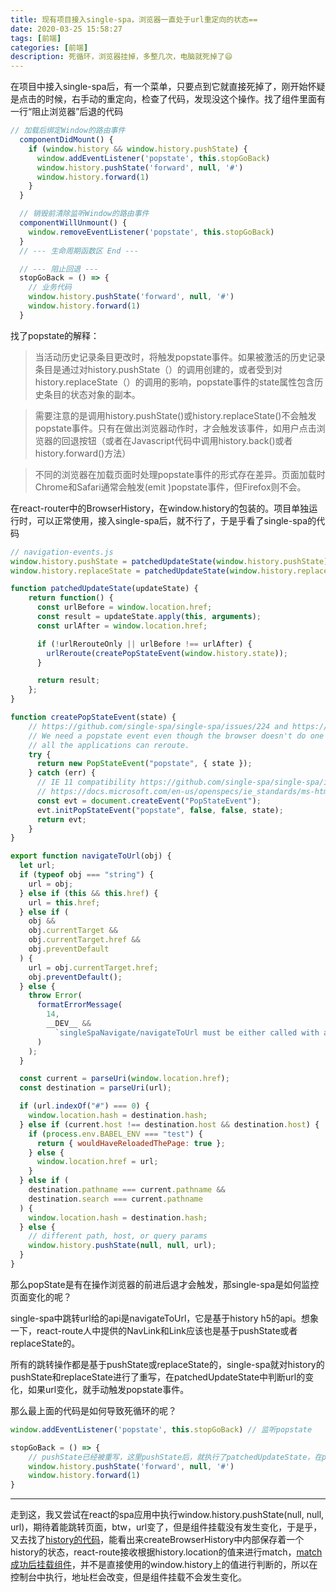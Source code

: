```yaml
---
title: 现有项目接入single-spa，浏览器一直处于url重定向的状态==
date: 2020-03-25 15:58:27
tags: [前端]
categories: [前端]
description: 死循环，浏览器挂掉，多整几次，电脑就死掉了😄
---
```


在项目中接入single-spa后，有一个菜单，只要点到它就直接死掉了，刚开始怀疑是点击的时候，右手动的重定向，检查了代码，发现没这个操作。找了组件里面有一行“阻止浏览器”后退的代码

```js
// 加载后绑定Window的路由事件
  componentDidMount() {
    if (window.history && window.history.pushState) {
      window.addEventListener('popstate', this.stopGoBack)
      window.history.pushState('forward', null, '#')
      window.history.forward(1)
    }
  }

  // 销毁前清除监听Window的路由事件
  componentWillUnmount() {
    window.removeEventListener('popstate', this.stopGoBack)
  }
  // --- 生命周期函数区 End ---

  // --- 阻止回退 ---
  stopGoBack = () => {
    // 业务代码
    window.history.pushState('forward', null, '#')
    window.history.forward(1)
  }
```

找了popstate的解释：
> 当活动历史记录条目更改时，将触发popstate事件。如果被激活的历史记录条目是通过对history.pushState（）的调用创建的，或者受到对history.replaceState（）的调用的影响，popstate事件的state属性包含历史条目的状态对象的副本。

> 需要注意的是调用history.pushState()或history.replaceState()不会触发popstate事件。只有在做出浏览器动作时，才会触发该事件，如用户点击浏览器的回退按钮（或者在Javascript代码中调用history.back()或者history.forward()方法）

>不同的浏览器在加载页面时处理popstate事件的形式存在差异。页面加载时Chrome和Safari通常会触发(emit )popstate事件，但Firefox则不会。

在react-router中的BrowserHistory，在window.history的包装的。项目单独运行时，可以正常使用，接入single-spa后，就不行了，于是乎看了single-spa的代码

```js
// navigation-events.js
window.history.pushState = patchedUpdateState(window.history.pushState);
window.history.replaceState = patchedUpdateState(window.history.replaceState);

function patchedUpdateState(updateState) {
    return function() {
      const urlBefore = window.location.href;
      const result = updateState.apply(this, arguments);
      const urlAfter = window.location.href;

      if (!urlRerouteOnly || urlBefore !== urlAfter) {
        urlReroute(createPopStateEvent(window.history.state));
      }

      return result;
    };
}

function createPopStateEvent(state) {
    // https://github.com/single-spa/single-spa/issues/224 and https://github.com/single-spa/single-spa-angular/issues/49
    // We need a popstate event even though the browser doesn't do one by default when you call replaceState, so that
    // all the applications can reroute.
    try {
      return new PopStateEvent("popstate", { state });
    } catch (err) {
      // IE 11 compatibility https://github.com/single-spa/single-spa/issues/299
      // https://docs.microsoft.com/en-us/openspecs/ie_standards/ms-html5e/bd560f47-b349-4d2c-baa8-f1560fb489dd
      const evt = document.createEvent("PopStateEvent");
      evt.initPopStateEvent("popstate", false, false, state);
      return evt;
    }
}

export function navigateToUrl(obj) {
  let url;
  if (typeof obj === "string") {
    url = obj;
  } else if (this && this.href) {
    url = this.href;
  } else if (
    obj &&
    obj.currentTarget &&
    obj.currentTarget.href &&
    obj.preventDefault
  ) {
    url = obj.currentTarget.href;
    obj.preventDefault();
  } else {
    throw Error(
      formatErrorMessage(
        14,
        __DEV__ &&
          `singleSpaNavigate/navigateToUrl must be either called with a string url, with an <a> tag as its context, or with an event whose currentTarget is an <a> tag`
      )
    );
  }

  const current = parseUri(window.location.href);
  const destination = parseUri(url);

  if (url.indexOf("#") === 0) {
    window.location.hash = destination.hash;
  } else if (current.host !== destination.host && destination.host) {
    if (process.env.BABEL_ENV === "test") {
      return { wouldHaveReloadedThePage: true };
    } else {
      window.location.href = url;
    }
  } else if (
    destination.pathname === current.pathname &&
    destination.search === current.pathname
  ) {
    window.location.hash = destination.hash;
  } else {
    // different path, host, or query params
    window.history.pushState(null, null, url);
  }
}
```

那么popState是有在操作浏览器的前进后退才会触发，那single-spa是如何监控页面变化的呢？

single-spa中跳转url给的api是navigateToUrl，它是基于history h5的api。想象一下，react-route人中提供的NavLink和Link应该也是基于pushState或者replaceState的。

所有的跳转操作都是基于pushState或replaceState的，single-spa就对history的pushState和replaceState进行了重写，在patchedUpdateState中判断url的变化，如果url变化，就手动触发popstate事件。

那么最上面的代码是如何导致死循环的呢？

```js
window.addEventListener('popstate', this.stopGoBack) // 监听popstate

stopGoBack = () => {
    // pushState已经被重写，这里pushState后，就执行了patchedUpdateState，在patchedUpdateState中又手动触发popstate的事件，于是乎就成了自己掉自己
    window.history.pushState('forward', null, '#')
    window.history.forward(1)
}
```

-----
走到这，我又尝试在react的spa应用中执行window.history.pushState(null, null, url)，期待着能跳转页面，btw，url变了，但是组件挂载没有发生变化，于是乎，又去找了[history的代码](https://github.com/ReactTraining/history/blob/master/modules/createBrowserHistory.js#L238)，能看出来createBrowserHistory中内部保存着一个history的状态，react-route接收根据history.location的值来进行match，[match成功后挂载组件](https://github.com/ReactTraining/react-router/blob/master/packages/react-router/modules/Switch.js#L40)，并不是直接使用的window.history上的值进行判断的，所以在控制台中执行，地址栏会改变，但是组件挂载不会发生变化。
